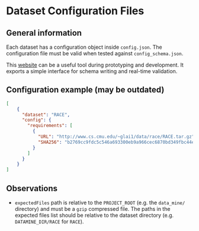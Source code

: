 # Dataset Configuration Files

General information
-------------------

Each dataset has a configuration object inside `config.json`. The configuration
file must be valid when tested against `config_schema.json`.

This [website](https://www.jsonschemavalidator.net/) can be a useful tool during
prototyping and development. It exports a simple interface for schema writing and
real-time validation.


Configuration example (may be outdated)
--------------------------------

```json
[
    {
      "dataset": "RACE",
      "config": {
        "requirements": [
          {
            "URL": "http://www.cs.cmu.edu/~glai1/data/race/RACE.tar.gz",
            "SHA256": "b2769cc9fdc5c546a693300eb9a966cec6870bd349fbc44ed5225f8ad33006e5"
          }
        ]
      }
    }
]
```

Observations
------------

* `expectedFiles` path is relative to the `PROJECT_ROOT` (e.g. the `data_mine/` directory)
and must be a `gzip` compressed file. The paths in the expected files list should be
relative to the dataset directory (e.g. `DATAMINE_DIR/RACE` for `RACE`).
